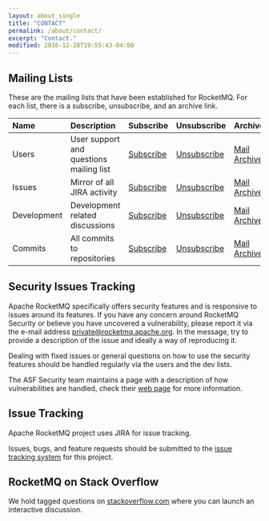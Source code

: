 ```yaml
---
layout: about_single
title: "CONTACT"
permalink: /about/contact/
excerpt: "Contact."
modified: 2016-12-28T19:55:43-04:00
---
```


## Mailing Lists

These are the mailing lists that have been established for RocketMQ. For each list, there is a subscribe, unsubscribe, and an archive link.

|Name|Description|Subscribe|Unsubscribe|Archive|
|:---|:---|:---|:---|:---|
|Users|User support and questions mailing list|	[Subscribe](mailto:users-subscribe@rocketmq.apache.org)|[Unsubscribe](mailto:users-unsubscribe@rocketmq.apache.org)|[Mail Archives](https://lists.apache.org/list.html?users@rocketmq.apache.org)|
|Issues|Mirror of all JIRA activity|	[Subscribe](mailto:issues-subscribe@rocketmq.apache.org)|[Unsubscribe](mailto:issues-unsubscribe@rocketmq.apache.org)|[Mail Archives](https://lists.apache.org/list.html?issues@rocketmq.apache.org)|
|Development|Development related discussions|[Subscribe](mailto:dev-subscribe@rocketmq.apache.org)|[Unsubscribe](mailto:dev-unsubscribe@rocketmq.apache.org)|[Mail Archives](https://lists.apache.org/list.html?dev@rocketmq.apache.org)|
|Commits|All commits to repositories|[Subscribe](mailto:commits-subscribe@rocketmq.apache.org)|[Unsubscribe](mailto:commits-unsubscribe@rocketmq.apache.org)|[Mail Archives](https://lists.apache.org/list.html?commits@rocketmq.apache.org)|

## Security Issues Tracking

Apache RocketMQ specifically offers security features and is responsive to issues around its features. If you have any concern around RocketMQ Security or believe you have uncovered a vulnerability, please report it via the e-mail address [private@rocketmq.apache.org](mailto:private@rocketmq.apache.org). In the message, try to provide a description of the issue and ideally a way of reproducing it.

Dealing with fixed issues or general questions on how to use the security features should be handled regularly via the users and the dev lists. 

The ASF Security team maintains a page with a description of how vulnerabilities are handled, check their [web page](http://www.apache.org/security/) for more information.

## Issue Tracking

Apache RocketMQ project uses JIRA for issue tracking.

Issues, bugs, and feature requests should be submitted to the [issue tracking system](https://issues.apache.org/jira/browse/ROCKETMQ) for this project.

## RocketMQ on Stack Overflow

We hold tagged questions on [stackoverflow.com](http://stackoverflow.com/questions/tagged/rocketmq) where you can launch an interactive discussion.


